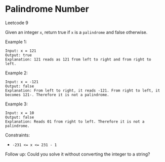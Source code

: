 # Palindrome Number  
Leetcode 9


Given an integer `x`, return true if `x` is a
`palindrome` and false otherwise.


Example 1:

    Input: x = 121
    Output: true
    Explanation: 121 reads as 121 from left to right and from right to left.

Example 2:

    Input: x = -121
    Output: false
    Explanation: From left to right, it reads -121. From right to left, it becomes 121-. Therefore it is not a palindrome.

Example 3:

    Input: x = 10
    Output: false
    Explanation: Reads 01 from right to left. Therefore it is not a palindrome.


Constraints:

-    `-231 <= x <= 231 - 1`


Follow up: Could you solve it without converting the integer to a string?